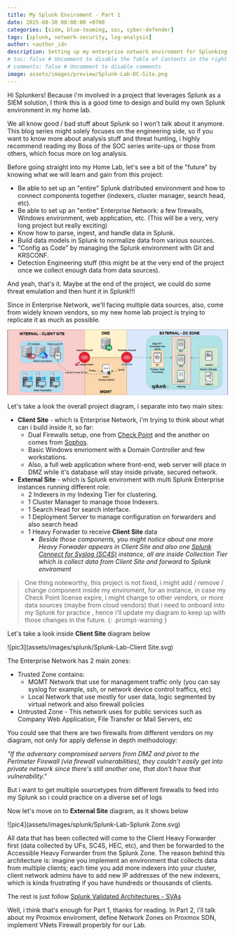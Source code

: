 ```yaml
---
title: My Splunk Enviroment - Part 1
date: 2025-08-30 00:00:00 +0700
categories: [siem, blue-teaming, soc, cyber-defender]
tags: [splunk, network-security, log-analysis]  
author: <author_id>
description: Setting up my enterprise network enviroment for Splunking !
# toc: false # Uncomment to disable the Table of Contents in the right panel
# comments: false # Uncomment to disable comments
image: assets/images/preview/Splunk-Lab-DC-Site.png
--- 
```


Hi Splunkers! Because i'm involved in a project that leverages Splunk as a SIEM solution, I think this is a good time to design and build my own Splunk environment in my home lab.

We all know good / bad stuff about Splunk so I won't talk about it anymore. This blog series might solely focuses on the engineering side, so if you want to know more about analysis stuff and threat hunting, i highly recommend reading my Boss of the SOC series write-ups or those from others, which focus more on log analysis.

Before going straight into my Home Lab, let's see a bit of the "future" by knowing what we will learn and gain from this project:
- Be able to set up an "entire" Splunk distributed environment and how to connect components together (indexers, cluster manager, search head, etc).
- Be able to set up an "entire" Enterprise Network: a few firewalls, Windows environment, web application, etc. (This will be a very, very long project but really exciting)
- Know how to parse, ingest, and handle data in Splunk.
- Build data models in Splunk to normalize data from various sources.
- "Config as Code" by managing the Splunk environment with Git and KRSCONF.
- Detection Engineering stuff (this might be at the very end of the project once we collect enough data from data sources).

And yeah, that's it. Maybe at the end of the project, we could do some threat emulation and then hunt it in Splunk!!!

Since in Enterprise Network, we'll facing multiple data sources, also, come from widely known vendors, so my new home lab project is trying to replicate it as much as possible. 

![pic1](assets/images/splunk/pic2.png)

Let's take a look the overall project diagram, i separate into two main sites: 
- **Client Site** - which is Enterprise Network, i'm trying to think about what can i build inside it, so far:
  - Dual Firewalls setup, one from [Check Point](https://www.checkpoint.com/) and the another on comes from [Sophos](https://www.sophos.com/en-us).
  - Basic Windows envrioment with a Domain Controller and few workstations.
  - Also, a full web application where front-end, web server will place in DMZ while it's database will stay inside private, secured network.
- **External Site** - which is Splunk enviroment with multi Splunk Enterprise instances running different role:
  - 2 Indexers in my Indexing Tier for clustering. 
  - 1 Cluster Manager to manage those Indexers.
  - 1 Search Head for search interface.
  - 1 Deployment Server to manage configuration on forwarders and also search head 
  - 1 Heavy Forwader to receive **Client Site** data
    - *Beside those components, you might notice about one more Heavy Forwader appears in Client Site and also one [Splunk Connect for Syslog (SC4S)](https://splunk.github.io/splunk-connect-for-syslog/main/) instance, all are inside Collection Tier which is collect data from Client Site and forward to Splunk enviroment*

> One thing noteworthy, this project is not fixed, i might add / remove / change component inside my enviroment, for an instance, in case my Check Point license expire, i might change to other vendors, or more data sources (maybe from cloud vendors) that i need to onboard into my Splunk for practice , hence i'll update my diagram to keep up with those changes in the future.
{: .prompt-warning }


Let's take a look inside **Client Site** diagram below

![pic3](assets/images/splunk/Splunk-Lab-Client Site.svg)

The Enterprise Network has 2 main zones:
- Trusted Zone contains:
  - MGMT Network that use for management traffic only (you can say syslog for example, ssh, or network device control traffics, etc)
  - Local Network that use mostly for user data, logic segmented by virtual network and also firewall policies
- Untrusted Zone - This network uses for public services such as Company Web Application, File Transfer or Mail Servers, etc 

You could see that there are two firewalls from different vendors on my diagram, not only for apply defense in depth methodology:

*"If the adversary compromised servers from DMZ and pivot to the Perimeter Firewall (via firewall vulnerabilities), they couldn't easily get into private network since there's still another one, that don't have that vulnerability."*

But i want to get multiple sourcetypes from different firewalls to feed into my Splunk so i could practice on a diverse set of logs 

Now let's move on to **External Site** diagram, as it shows below

![pic4](assets/images/splunk/Splunk-Lab-Splunk Zone.svg)

All data that has been collected will come to the Client Heavy Forwarder first (data collected by UFs, SC4S, HEC, etc), and then be forwarded to the Accessible Heavy Forwarder from the Splunk Zone. The reason behind this architecture is: imagine you implement an environment that collects data from multiple clients; each time you add more indexers into your cluster, client network admins have to add new IP addresses of the new indexers, which is kinda frustrating if you have hundreds or thousands of clients.

The rest is just follow [Splunk Validated Architectures - SVAs](https://www.splunk.com/en_us/pdfs/white-paper/splunk-validated-architectures.pdf)

Well, i think that's enough for Part 1, thanks for reading. In Part 2, i'll talk about my Proxmox enviroment, define Network Zones on Proxmox SDN, implement VNets Firewall properbly for our Lab.

